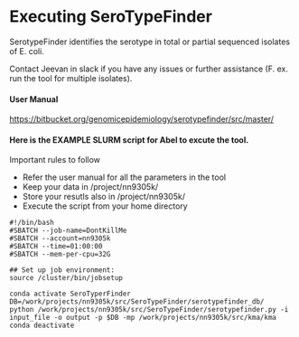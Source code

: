 **Executing SeroTypeFinder**
============================
SerotypeFinder identifies the serotype in total or partial sequenced isolates of E. coli.

Contact Jeevan in slack if you have any issues or further assistance (F. ex. run the tool for multiple isolates).

#### User Manual 
https://bitbucket.org/genomicepidemiology/serotypefinder/src/master/


#### Here is the EXAMPLE SLURM script for Abel to excute the tool.
Important rules to follow
* Refer the user manual for all the parameters in the tool
* Keep your data in /project/nn9305k/
* Store your resutls also in /project/nn9305k/
* Execute the script from your home directory

```
#!/bin/bash
#SBATCH --job-name=DontKillMe
#SBATCH --account=nn9305k
#SBATCH --time=01:00:00
#SBATCH --mem-per-cpu=32G

## Set up job environment:
source /cluster/bin/jobsetup

conda activate SeroTyperFinder
DB=/work/projects/nn9305k/src/SeroTypeFinder/serotypefinder_db/
python /work/projects/nn9305k/src/SeroTypeFinder/serotypefinder.py -i input_file -o output -p $DB -mp /work/projects/nn9305k/src/kma/kma
conda deactivate 
```
